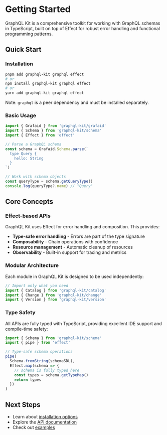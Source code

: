 # Getting Started

GraphQL Kit is a comprehensive toolkit for working with GraphQL schemas in TypeScript, built on top of Effect for robust error handling and functional programming patterns.

## Quick Start

### Installation

```bash
pnpm add graphql-kit graphql effect
# or
npm install graphql-kit graphql effect
# or
yarn add graphql-kit graphql effect
```

Note: `graphql` is a peer dependency and must be installed separately.

### Basic Usage

```typescript
import { Grafaid } from 'graphql-kit/grafaid'
import { Schema } from 'graphql-kit/schema'
import { Effect } from 'effect'

// Parse a GraphQL schema
const schema = Grafaid.Schema.parse(`
  type Query {
    hello: String
  }
`)

// Work with schema objects
const queryType = schema.getQueryType()
console.log(queryType?.name) // "Query"
```

## Core Concepts

### Effect-based APIs

GraphQL Kit uses Effect for error handling and composition. This provides:

- **Type-safe error handling** - Errors are part of the type signature
- **Composability** - Chain operations with confidence
- **Resource management** - Automatic cleanup of resources
- **Observability** - Built-in support for tracing and metrics

### Modular Architecture

Each module in GraphQL Kit is designed to be used independently:

```typescript
// Import only what you need
import { Catalog } from 'graphql-kit/catalog'
import { Change } from 'graphql-kit/change'
import { Version } from 'graphql-kit/version'
```

### Type Safety

All APIs are fully typed with TypeScript, providing excellent IDE support and compile-time safety:

```typescript
import { Schema } from 'graphql-kit/schema'
import { pipe } from 'effect'

// Type-safe schema operations
pipe(
  Schema.fromString(schemaSDL),
  Effect.map(schema => {
    // schema is fully typed here
    const types = schema.getTypeMap()
    return types
  })
)
```

## Next Steps

- Learn about [installation options](./installation)
- Explore the [API documentation](/api/grafaid)
- Check out [examples](https://github.com/jasonkuhrt/graphql-kit/tree/main/examples)